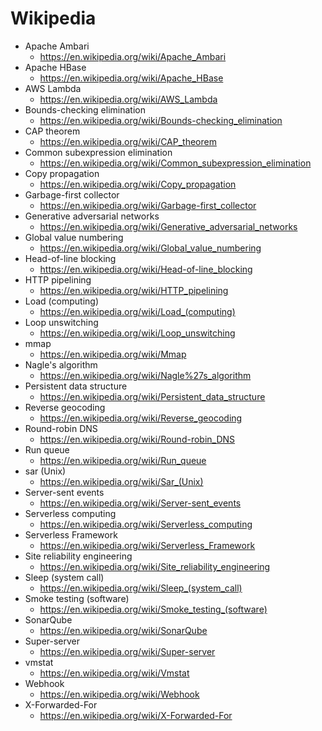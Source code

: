 # Wikipedia
* Apache Ambari
  * https://en.wikipedia.org/wiki/Apache_Ambari
* Apache HBase
  * https://en.wikipedia.org/wiki/Apache_HBase
* AWS Lambda
  * https://en.wikipedia.org/wiki/AWS_Lambda
* Bounds-checking elimination
  * https://en.wikipedia.org/wiki/Bounds-checking_elimination
* CAP theorem
  * https://en.wikipedia.org/wiki/CAP_theorem
* Common subexpression elimination
  * https://en.wikipedia.org/wiki/Common_subexpression_elimination
* Copy propagation
  * https://en.wikipedia.org/wiki/Copy_propagation
* Garbage-first collector
  * https://en.wikipedia.org/wiki/Garbage-first_collector
* Generative adversarial networks
  * https://en.wikipedia.org/wiki/Generative_adversarial_networks
* Global value numbering
  * https://en.wikipedia.org/wiki/Global_value_numbering
* Head-of-line blocking
  * https://en.wikipedia.org/wiki/Head-of-line_blocking
* HTTP pipelining
  * https://en.wikipedia.org/wiki/HTTP_pipelining
* Load (computing)
  * https://en.wikipedia.org/wiki/Load_(computing)
* Loop unswitching
  * https://en.wikipedia.org/wiki/Loop_unswitching
* mmap
  * https://en.wikipedia.org/wiki/Mmap
* Nagle's algorithm
  * https://en.wikipedia.org/wiki/Nagle%27s_algorithm
* Persistent data structure
  * https://en.wikipedia.org/wiki/Persistent_data_structure
* Reverse geocoding
  * https://en.wikipedia.org/wiki/Reverse_geocoding
* Round-robin DNS
  * https://en.wikipedia.org/wiki/Round-robin_DNS
* Run queue
  * https://en.wikipedia.org/wiki/Run_queue
* sar (Unix)
  * https://en.wikipedia.org/wiki/Sar_(Unix)
* Server-sent events
  * https://en.wikipedia.org/wiki/Server-sent_events
* Serverless computing
  * https://en.wikipedia.org/wiki/Serverless_computing
* Serverless Framework
  * https://en.wikipedia.org/wiki/Serverless_Framework
* Site reliability engineering
  * https://en.wikipedia.org/wiki/Site_reliability_engineering
* Sleep (system call)
  * https://en.wikipedia.org/wiki/Sleep_(system_call)
* Smoke testing (software)
  * https://en.wikipedia.org/wiki/Smoke_testing_(software)
* SonarQube
  * https://en.wikipedia.org/wiki/SonarQube
* Super-server
  * https://en.wikipedia.org/wiki/Super-server
* vmstat
  * https://en.wikipedia.org/wiki/Vmstat
* Webhook
  * https://en.wikipedia.org/wiki/Webhook
* X-Forwarded-For
  * https://en.wikipedia.org/wiki/X-Forwarded-For
